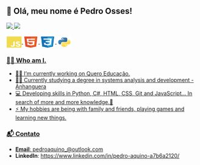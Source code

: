 ## :wave:	Olá, meu nome é Pedro Osses!
 <div>
  <a href="https://github.com/pedroosses">
<img height="170em" src="https://github-readme-stats.vercel.app/api?username=pedroosses&show_icons=true&theme=monokai&include_all_commits=true&count_private=true"/>
  <img height="170em" src="https://github-readme-stats.vercel.app/api/top-langs/?username=pedroosses&layout=compact&langs_count=16&theme=monokai"/>
</div>
<div style="display: inline_block"><br>
  <img align="center" alt="Rafa-Js" height="30" width="40" src="https://raw.githubusercontent.com/devicons/devicon/master/icons/javascript/javascript-plain.svg">
  <img align="center" alt="Rafa-HTML" height="30" width="40" src="https://raw.githubusercontent.com/devicons/devicon/master/icons/html5/html5-original.svg">
  <img align="center" alt="Rafa-CSS" height="30" width="40" src="https://raw.githubusercontent.com/devicons/devicon/master/icons/css3/css3-original.svg">
  <img align="center" alt="Rafa-Python" height="30" width="40" src="https://raw.githubusercontent.com/devicons/devicon/master/icons/python/python-original.svg">
 </div>

### 👦🏻 Who am I.
  
- 👷‍♂️ I’m currently working on Quero Educação.
- 👨‍🎓 Currently studying a degree in systems analysis and development - Anhanguera
- 💻 Developing skills in Python, C#, HTML, CSS, Git and JavaScript... In search of more and more knowledge.💭
- ⚡ My hobbies are being with family and friends, playing games and learning new things.
  
 
 ### :mailbox_with_mail:	Contato
 
 - **Email**: pedroaquino_@outlook.com
 - **LinkedIn**: https://www.linkedin.com/in/pedro-aquino-a7b6a2120/
 
